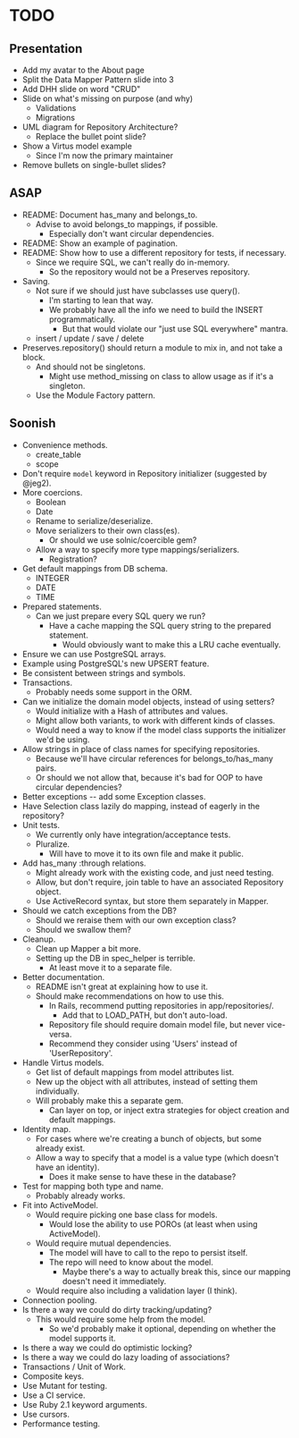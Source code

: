 TODO
====

Presentation
------------

* Add my avatar to the About page
* Split the Data Mapper Pattern slide into 3
* Add DHH slide on word "CRUD"
* Slide on what's missing on purpose (and why)
    * Validations
    * Migrations
* UML diagram for Repository Architecture?
    * Replace the bullet point slide?
* Show a Virtus model example
    * Since I'm now the primary maintainer
* Remove bullets on single-bullet slides?




ASAP
----

* README: Document has_many and belongs_to.
    * Advise to avoid belongs_to mappings, if possible.
        * Especially don't want circular dependencies.
* README: Show an example of pagination.
* README: Show how to use a different repository for tests, if necessary.
    * Since we require SQL, we can't really do in-memory.
        * So the repository would not be a Preserves repository.
* Saving.
    * Not sure if we should just have subclasses use query().
        * I'm starting to lean that way.
        * We probably have all the info we need to build the INSERT programmatically.
            * But that would violate our "just use SQL everywhere" mantra.
    * insert / update / save / delete
* Preserves.repository() should return a module to mix in, and not take a block.
    * And should not be singletons.
        * Might use method_missing on class to allow usage as if it's a singleton.
    * Use the Module Factory pattern.


Soonish
-------

* Convenience methods.
    * create_table
    * scope
* Don't require `model` keyword in Repository initializer (suggested by @jeg2).
* More coercions.
    * Boolean
    * Date
    * Rename to serialize/deserialize.
    * Move serializers to their own class(es).
        * Or should we use solnic/coercible gem?
    * Allow a way to specify more type mappings/serializers.
    	 * Registration?
* Get default mappings from DB schema.
    * INTEGER
    * DATE
    * TIME
* Prepared statements.
    * Can we just prepare every SQL query we run?
        * Have a cache mapping the SQL query string to the prepared statement.
            * Would obviously want to make this a LRU cache eventually.
* Ensure we can use PostgreSQL arrays.
* Example using PostgreSQL's new UPSERT feature.
* Be consistent between strings and symbols.
* Transactions.
    * Probably needs some support in the ORM.
* Can we initialize the domain model objects, instead of using setters?
    * Would initialize with a Hash of attributes and values.
    * Might allow both variants, to work with different kinds of classes.
    * Would need a way to know if the model class supports the initializer we'd be using.
* Allow strings in place of class names for specifying repositories.
    * Because we'll have circular references for belongs_to/has_many pairs.
    * Or should we not allow that, because it's bad for OOP to have circular dependencies?
* Better exceptions -- add some Exception classes.
* Have Selection class lazily do mapping, instead of eagerly in the repository?
* Unit tests.
    * We currently only have integration/acceptance tests.
    * Pluralize.
        * Will have to move it to its own file and make it public.
* Add has_many :through relations.
    * Might already work with the existing code, and just need testing.
    * Allow, but don't require, join table to have an associated Repository object.
    * Use ActiveRecord syntax, but store them separately in Mapper.
* Should we catch exceptions from the DB?
    * Should we reraise them with our own exception class?
    * Should we swallow them?
* Cleanup.
    * Clean up Mapper a bit more.
    * Setting up the DB in spec_helper is terrible.
        * At least move it to a separate file.
* Better documentation.
    * README isn't great at explaining how to use it.
    * Should make recommendations on how to use this.
        * In Rails, recommend putting repositories in app/repositories/.
            * Add that to LOAD_PATH, but don't auto-load.
        * Repository file should require domain model file, but never vice-versa.
        * Recommend they consider using 'Users' instead of 'UserRepository'.
* Handle Virtus models.
    * Get list of default mappings from model attributes list.
    * New up the object with all attributes, instead of setting them individually.
    * Will probably make this a separate gem.
        * Can layer on top, or inject extra strategies for object creation and default mappings.
* Identity map.
    * For cases where we're creating a bunch of objects, but some already exist.
    * Allow a way to specify that a model is a value type (which doesn't have an identity).
        * Does it make sense to have these in the database?
* Test for mapping both type and name.
    * Probably already works.
* Fit into ActiveModel.
    * Would require picking one base class for models.
        * Would lose the ability to use POROs (at least when using ActiveModel).
    * Would require mutual dependencies.
        * The model will have to call to the repo to persist itself.
        * The repo will need to know about the model.
            * Maybe there's a way to actually break this, since our mapping doesn't need it immediately.
    * Would require also including a validation layer (I think).
* Connection pooling.
* Is there a way we could do dirty tracking/updating?
    * This would require some help from the model.
        * So we'd probably make it optional, depending on whether the model supports it.
* Is there a way we could do optimistic locking?
* Is there a way we could do lazy loading of associations?
* Transactions / Unit of Work.
* Composite keys.
* Use Mutant for testing.
* Use a CI service.
* Use Ruby 2.1 keyword arguments.
* Use cursors.
* Performance testing.

